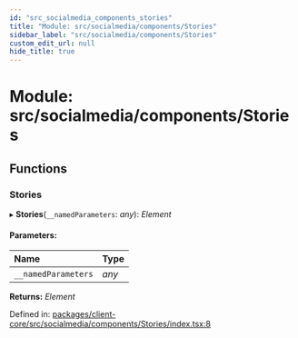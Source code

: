 ```yaml
---
id: "src_socialmedia_components_stories"
title: "Module: src/socialmedia/components/Stories"
sidebar_label: "src/socialmedia/components/Stories"
custom_edit_url: null
hide_title: true
---
```


# Module: src/socialmedia/components/Stories

## Functions

### Stories

▸ **Stories**(`__namedParameters`: *any*): *Element*

#### Parameters:

| Name | Type |
| :------ | :------ |
| `__namedParameters` | *any* |

**Returns:** *Element*

Defined in: [packages/client-core/src/socialmedia/components/Stories/index.tsx:8](https://github.com/xr3ngine/xr3ngine/blob/2d83606b6/packages/client-core/src/socialmedia/components/Stories/index.tsx#L8)
